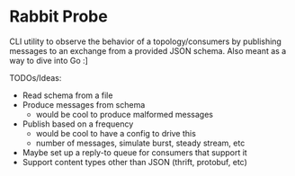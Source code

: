 # Rabbit Probe

CLI utility to observe the behavior of a topology/consumers
by publishing messages to an exchange from a provided JSON schema. Also meant as a way to dive into Go :]

TODOs/Ideas:

- Read schema from a file
- Produce messages from schema
  * would be cool to produce malformed messages
- Publish based on a frequency
  * would be cool to have a config to drive this
  * number of messages, simulate burst, steady stream, etc
- Maybe set up a reply-to queue for consumers that support it
- Support content types other than JSON (thrift, protobuf, etc)